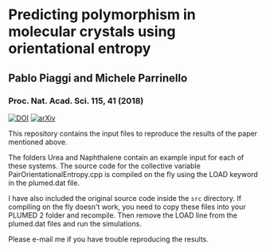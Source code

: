 # Predicting polymorphism in molecular crystals using orientational entropy
## Pablo Piaggi and Michele Parrinello
### Proc. Nat. Acad. Sci. 115, 41 (2018)
[![DOI](http://img.shields.io/badge/DOI-10.1073%2Fpnas.1811056115-blue)](https://doi.org/10.1073/pnas.1811056115)
[![arXiv](http://img.shields.io/badge/arXiv-1806.06006-B31B1B.svg)](https://arxiv.org/abs/1806.06006)

This repository contains the input files to reproduce the results of the paper mentioned above. 

The folders Urea and Naphthalene contain an example input for each of these systems.
The source code for the collective variable PairOrientationalEntropy.cpp is compiled on the fly using the LOAD keyword in the plumed.dat file.

I have also included the original source code inside the  ```src``` directory.
If compiling on the fly doesn't work, you need to copy these files into your PLUMED 2 folder and recompile.
Then remove the LOAD line from the plumed.dat files and run the simulations.

Please e-mail me if you have trouble reproducing the results.

